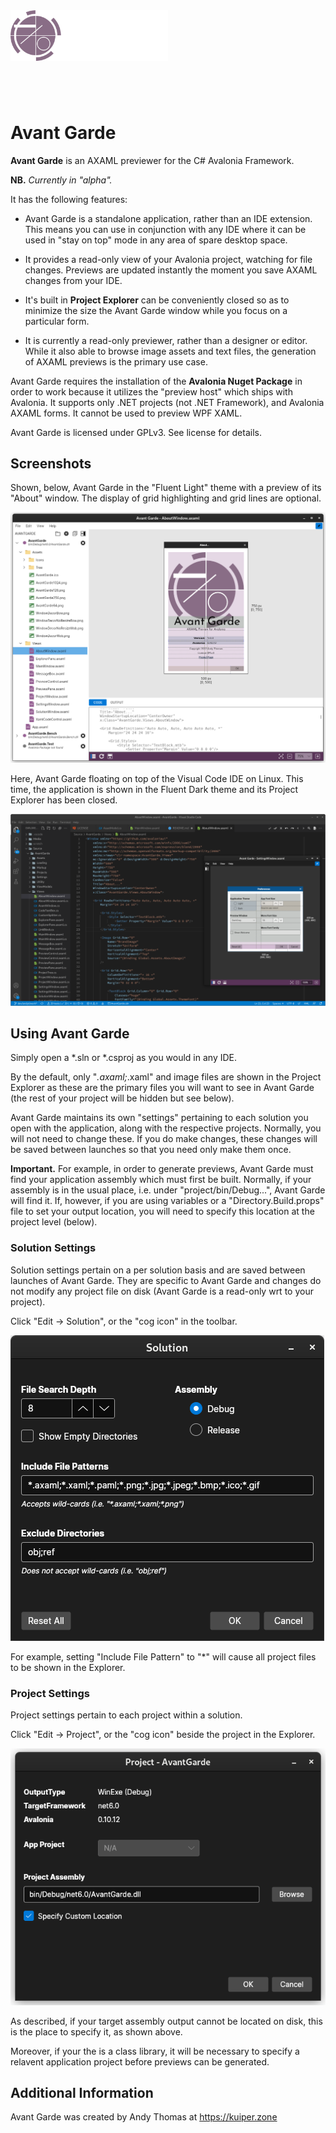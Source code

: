 <img src="Banner.png" style="width:50%;max-width:1200px;margin-bottom:4em;"/>

# Avant Garde #
**Avant Garde** is an AXAML previewer for the C# Avalonia Framework.

**NB.** *Currently in "alpha".*

It has the following features:

* Avant Garde is a standalone application, rather than an IDE extension. This means you can use in conjunction with
any IDE where it can be used in "stay on top" mode in any area of spare desktop space.

* It provides a read-only view of your Avalonia project, watching for file changes. Previews are updated instantly the
moment you save AXAML changes from your IDE.

* It's built in **Project Explorer** can be conveniently closed so as to minimize the size the Avant Garde
window while you focus on a particular form.

* It is currently a read-only previewer, rather than a designer or editor. While it also able to browse image assets
and text files, the generation of AXAML previews is the primary use case.

Avant Garde requires the installation of the **Avalonia Nuget Package** in order to work because it utilizes the
"preview host" which ships with Avalonia. It supports only .NET projects (not .NET Framework), and Avalonia
AXAML forms. It cannot be used to preview WPF XAML.

Avant Garde is licensed under GPLv3. See license for details.

## Screenshots ##
Shown, below, Avant Garde in the "Fluent Light" theme with a preview of its "About" window. The display of grid
highlighting and grid lines are optional.

[![Avant Garde Screenshot](AvantGarde-screenshot-main.png)](AvantGarde-screenshot-main.png)

Here, Avant Garde floating on top of the Visual Code IDE on Linux. This time, the application is shown in the
Fluent Dark theme and its Project Explorer has been closed.

[![Avant Garde Screenshot](AvantGarde-screenshot-ide.png)](AvantGarde-screenshot-ide.png)

## Using Avant Garde ##

Simply open a *.sln or *.csproj as you would in any IDE.

By the default, only "*.axaml;*.xaml" and image files are shown in the Project Explorer as these are the primary
files you will want to see in Avant Garde (the rest of your project will be hidden but see below).

Avant Garde maintains its own "settings" pertaining to each solution you open with the application, along with the
respective projects. Normally, you will not need to change these. If you do make changes, these changes will be saved
between launches so that you need only make them once.

**Important.** For example, in order to generate previews, Avant Garde must find your application assembly which
must first be built. Normally, if your assembly is in the usual place, i.e. under "project/bin/Debug...", Avant Garde
will find it. If, however, if you are using variables or a "Directory.Build.props" file to set your output location,
you will need to specify this location at the project level (below).

### Solution Settings ###
Solution settings pertain on a per solution basis and are saved between launches of Avant Garde. They are specific
to Avant Garde and changes do not modify any project file on disk (Avant Garde is a read-only wrt to your project).

Click "Edit -> Solution", or the "cog icon" in the toolbar.

[![Avant Garde Screenshot](AvantGarde-screenshot-solution.png)](AvantGarde-screenshot-solution.png)

For example, setting "Include File Pattern" to "*" will cause all project files to be shown in the Explorer.

### Project Settings ###
Project settings pertain to each project within a solution.

Click "Edit -> Project", or the "cog icon" beside the project in the Explorer.

[![Avant Garde Screenshot](AvantGarde-screenshot-project.png)](AvantGarde-screenshot-project.png)

As described, if your target assembly output cannot be located on disk, this is the place to specify it, as shown above.

Moreover, if your the is a class library, it will be necessary to specify a relavent application project
before previews can be generated.


## Additional Information ##
Avant Garde was created by Andy Thomas at https://kuiper.zone

